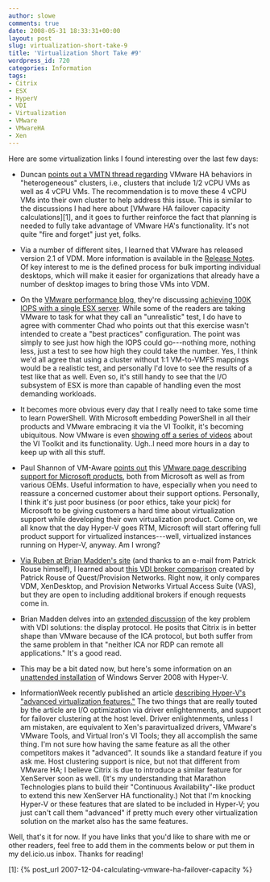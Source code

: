 ```yaml
---
author: slowe
comments: true
date: 2008-05-31 18:33:31+00:00
layout: post
slug: virtualization-short-take-9
title: 'Virtualization Short Take #9'
wordpress_id: 720
categories: Information
tags:
- Citrix
- ESX
- HyperV
- VDI
- Virtualization
- VMware
- VMwareHA
- Xen
---
```


Here are some virtualization links I found interesting over the last few days:

* Duncan [points out a VMTN thread regarding](http://www.yellow-bricks.com/2008/05/20/vc-25-ha-constraints/) VMware HA behaviors in "heterogeneous" clusters, i.e., clusters that include 1/2 vCPU VMs as well as 4 vCPU VMs. The recommendation is to move these 4 vCPU VMs into their own cluster to help address this issue. This is similar to the discussions I had here about [VMware HA failover capacity calculations][1], and it goes to further reinforce the fact that planning is needed to fully take advantage of VMware HA's functionality. It's not quite "fire and forget" just yet, folks.

* Via a number of different sites, I learned that VMware has released version 2.1 of VDM. More information is available in the [Release Notes](http://www.vmware.com/support/vdm20/doc/releasenotes_vdm20.html). Of key interest to me is the defined process for bulk importing individual desktops, which will make it easier for organizations that already have a number of desktop images to bring those VMs into VDM.

* On the [VMware performance blog](http://blogs.vmware.com/performance/), they're discussing [achieving 100K IOPS with a single ESX server](http://blogs.vmware.com/performance/2008/05/100000-io-opera.html). While some of the readers are taking VMware to task for what they call an "unrealistic" test, I do have to agree with commenter Chad who points out that this exercise wasn't intended to create a "best practices" configuration. The point was simply to see just how high the IOPS could go---nothing more, nothing less, just a test to see how high they could take the number. Yes, I think we'd all agree that using a cluster without 1:1 VM-to-VMFS mappings would be a realistic test, and personally I'd love to see the results of a test like that as well. Even so, it's still handy to see that the I/O subsystem of ESX is more than capable of handling even the most demanding workloads.

* It becomes more obvious every day that I really need to take some time to learn PowerShell. With Microsoft embedding PowerShell in all their products and VMware embracing it via the VI Toolkit, it's becoming ubiquitous. Now VMware is even [showing off a series of videos](http://blogs.vmware.com/vipowershell/2008/05/ever-wonder-wha.html) about the VI Toolkit and its functionality. Ugh..I need more hours in a day to keep up with all this stuff.

* Paul Shannon of VM-Aware [points out](http://www.vm-aware.com/2008/05/21/vmware-ms-support-from-oems/) this [VMware page describing support for Microsoft products](http://www.vmware.com/support/policies/ms_support_statement.html), both from Microsoft as well as from various OEMs. Useful information to have, especially when you need to reassure a concerned customer about their support options. Personally, I think it's just poor business (or poor ethics, take your pick) for Microsoft to be giving customers a hard time about virtualization support while developing their own virtualization product. Come on, we all know that the day Hyper-V goes RTM, Microsoft will start offering full product support for virtualized instances---well, virtualized instances running on Hyper-V, anyway. Am I wrong?

* [Via Ruben at Brian Madden's site](http://www.brianmadden.com/blog/RubenSpruijt/Virtual-Desktop-Infrastructure-VDI-Connection-broker-comparison) (and thanks to an e-mail from Patrick Rouse himself), I learned about [this VDI broker comparison](http://blogs.inside.quest.com/provision/2008/05/24/virtual-desktop-infrastructure-vdi-connection-broker-comparison/) created by Patrick Rouse of Quest/Provision Networks. Right now, it only compares VDM, XenDesktop, and Provision Networks Virtual Access Suite (VAS), but they are open to including additional brokers if enough requests come in.

* Brian Madden delves into an [extended discussion](http://www.brianmadden.com/blog/BrianMadden/Citrixs-ICA-problem-while-not-as-bad-as-VMwares-RDP-problem-is-still-a-problem-for-widespread-VDI-adoption) of the key problem with VDI solutions: the display protocol. He posits that Citrix is in better shape than VMware because of the ICA protocol, but both suffer from the same problem in that "neither ICA nor RDP can remote all applications." It's a good read.

* This may be a bit dated now, but here's some information on an [unattended installation](http://blogs.technet.com/virtualization/archive/2008/05/07/unattended-installation-of-windows-server-2008-with-hyper-v-rc0.aspx) of Windows Server 2008 with Hyper-V.

* InformationWeek recently published an article [describing Hyper-V's "advanced virtualization features."](http://www.infoweek.ca/index.php?page=shop.product_details&category_id=116&flypage=shop.flypage&product_id=2144&option=com_virtuemart&vmcchk=1) The two things that are really touted by the article are I/O optimization via driver enlightenments, and support for failover clustering at the host level. Driver enlightenments, unless I am mistaken, are equivalent to Xen's paravirtualized drivers, VMware's VMware Tools, and Virtual Iron's VI Tools; they all accomplish the same thing. I'm not sure how having the same feature as all the other competitors makes it "advanced". It sounds like a standard feature if you ask me. Host clustering support is nice, but not that different from VMware HA; I believe Citrix is due to introduce a similar feature for XenServer soon as well. (It's my understanding that Marathon Technologies plans to build their "Continuous Availability"-like product to extend this new XenServer HA functionality.) Not that I'm knocking Hyper-V or these features that are slated to be included in Hyper-V; you just can't call them "advanced" if pretty much every other virtualization solution on the market also has the same features.

Well, that's it for now. If you have links that you'd like to share with me or other readers, feel free to add them in the comments below or put them in my del.icio.us inbox. Thanks for reading!

[1]: {% post_url 2007-12-04-calculating-vmware-ha-failover-capacity %}
